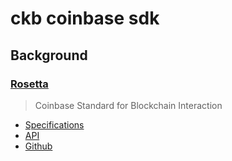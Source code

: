 ckb coinbase sdk
================

## Background

### [Rosetta](https://djr6hkgq2tjcs.cloudfront.net/docs/Introduction.html)

> Coinbase Standard for Blockchain Interaction

- [Specifications](https://github.com/coinbase/rosetta-specifications)
- [API](https://github.com/coinbase/rosetta-specifications/blob/master/api.json)
- [Github](https://github.com/coinbase/rosetta-sdk-go)
